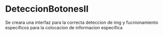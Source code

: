 # DeteccionBotonesII
Se creara una interfaz para la correcta deteccion de img y fucnionamiento especificos para la colocacion de informacion especifica
